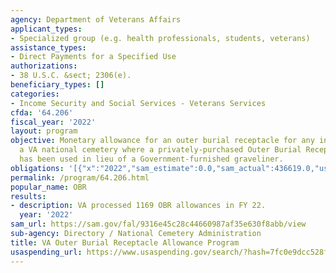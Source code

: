 ```yaml
---
agency: Department of Veterans Affairs
applicant_types:
- Specialized group (e.g. health professionals, students, veterans)
assistance_types:
- Direct Payments for a Specified Use
authorizations:
- 38 U.S.C. &sect; 2306(e).
beneficiary_types: []
categories:
- Income Security and Social Services - Veterans Services
cfda: '64.206'
fiscal_year: '2022'
layout: program
objective: Monetary allowance for an outer burial receptacle for any interment in
  a VA national cemetery where a privately-purchased Outer Burial Receptacle (OBR)
  has been used in lieu of a Government-furnished graveliner.
obligations: '[{"x":"2022","sam_estimate":0.0,"sam_actual":436619.0,"usa_spending_actual":426286.0},{"x":"2023","sam_estimate":450000.0,"sam_actual":0.0,"usa_spending_actual":301320.0},{"x":"2024","sam_estimate":450000.0,"sam_actual":0.0,"usa_spending_actual":0.0}]'
permalink: /program/64.206.html
popular_name: OBR
results:
- description: VA processed 1169 OBR allowances in FY 22.
  year: '2022'
sam_url: https://sam.gov/fal/9316e45c28c44660987af35e630f8abb/view
sub-agency: Directory / National Cemetery Administration
title: VA Outer Burial Receptacle Allowance Program
usaspending_url: https://www.usaspending.gov/search/?hash=7fc0e9dcc528f8fdac0e52c5f641777f
---
```

